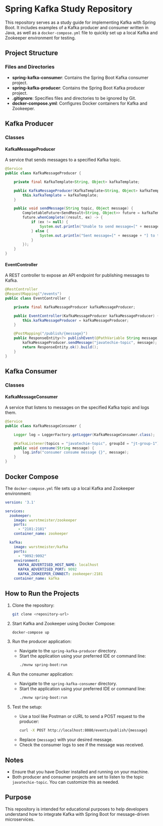 # Spring Kafka Study Repository

This repository serves as a study guide for implementing Kafka with Spring Boot. It includes examples of a Kafka producer and consumer written in Java, as well as a `docker-compose.yml` file to quickly set up a local Kafka and Zookeeper environment for testing.

## Project Structure

### Files and Directories
- **spring-kafka-consumer**: Contains the Spring Boot Kafka consumer project.
- **spring-kafka-producer**: Contains the Spring Boot Kafka producer project.
- **.gitignore**: Specifies files and directories to be ignored by Git.
- **docker-compose.yml**: Configures Docker containers for Kafka and Zookeeper.

## Kafka Producer

### Classes
#### KafkaMessageProducer
A service that sends messages to a specified Kafka topic.

```java
@Service
public class KafkaMessageProducer {

    private final KafkaTemplate<String, Object> kafkaTemplate;

    public KafkaMessageProducer(KafkaTemplate<String, Object> kafkaTemplate) {
        this.kafkaTemplate = kafkaTemplate;
    }

    public void sendMessage(String topic, Object message) {
        CompletableFuture<SendResult<String, Object>> future = kafkaTemplate.send(topic, message);
        future.whenComplete((result, ex) -> {
            if (ex != null) {
                System.out.println("Unable to send message=[" + message + "] to topic=[" + topic + "] with error=[" + ex.getMessage() + "]");
            } else {
                System.out.println("Sent message=[" + message + "] to topic=[" + topic + "] with offset=[" + result.getRecordMetadata().offset() + "]");
            }
        });
    }
}
```

#### EventController
A REST controller to expose an API endpoint for publishing messages to Kafka.

```java
@RestController
@RequestMapping("/events")
public class EventController {

    private final KafkaMessageProducer kafkaMessageProducer;

    public EventController(KafkaMessageProducer kafkaMessageProducer) {
        this.kafkaMessageProducer = kafkaMessageProducer;
    }

    @PostMapping("/publish/{message}")
    public ResponseEntity<?> publishEvent(@PathVariable String message) {
        kafkaMessageProducer.sendMessage("javatechie-topic", message);
        return ResponseEntity.ok().build();
    }
}
```

## Kafka Consumer

### Classes
#### KafkaMessageConsumer
A service that listens to messages on the specified Kafka topic and logs them.

```java
@Service
public class KafkaMessageConsumer {

    Logger log = LoggerFactory.getLogger(KafkaMessageConsumer.class);

    @KafkaListener(topics = "javatechie-topic", groupId = "jt-group-1")
    public void consume(String message) {
        log.info("consumer consume message {}", message);
    }
}
```

## Docker Compose
The `docker-compose.yml` file sets up a local Kafka and Zookeeper environment:

```yaml
version: '3.1'

services:
  zookeeper:
    image: wurstmeister/zookeeper
    ports:
      - "2181:2181"
    container_name: zookeeper

  kafka:
    image: wurstmeister/kafka
    ports:
      - "9092:9092"
    environment:
      KAFKA_ADVERTISED_HOST_NAME: localhost
      KAFKA_ADVERTISED_PORT: 9092
      KAFKA_ZOOKEEPER_CONNECT: zookeeper:2181
    container_name: kafka
```

## How to Run the Projects

1. Clone the repository:
   ```bash
   git clone <repository-url>
   ```

2. Start Kafka and Zookeeper using Docker Compose:
   ```bash
   docker-compose up
   ```

3. Run the producer application:
   - Navigate to the `spring-kafka-producer` directory.
   - Start the application using your preferred IDE or command line:
     ```bash
     ./mvnw spring-boot:run
     ```

4. Run the consumer application:
   - Navigate to the `spring-kafka-consumer` directory.
   - Start the application using your preferred IDE or command line:
     ```bash
     ./mvnw spring-boot:run
     ```

5. Test the setup:
   - Use a tool like Postman or cURL to send a POST request to the producer:
     ```bash
     curl -X POST http://localhost:8080/events/publish/{message}
     ```
   - Replace `{message}` with your desired message.
   - Check the consumer logs to see if the message was received.

## Notes
- Ensure that you have Docker installed and running on your machine.
- Both producer and consumer projects are set to listen to the topic `javatechie-topic`. You can customize this as needed.

## Purpose
This repository is intended for educational purposes to help developers understand how to integrate Kafka with Spring Boot for message-driven microservices.
